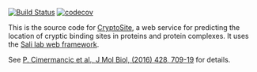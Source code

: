 [![Build Status](https://travis-ci.org/salilab/cryptosite.svg?branch=master)](https://travis-ci.org/salilab/cryptosite)
[![codecov](https://codecov.io/gh/salilab/cryptosite/branch/master/graph/badge.svg)](https://codecov.io/gh/salilab/cryptosite)

This is the source code for [CryptoSite](https://salilab.org/cryptosite/), a web
service for predicting the location of cryptic binding sites in proteins and
protein complexes.
It uses the [Sali lab web framework](https://github.com/salilab/saliweb/).

See [P. Cimermancic et al., J Mol Biol, (2016) 428, 709-19](https://www.ncbi.nlm.nih.gov/pubmed/26854760) for details.
